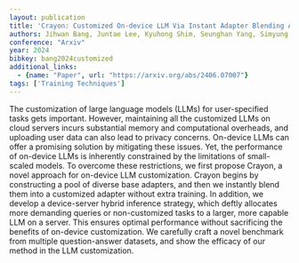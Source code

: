 ```yaml
---
layout: publication
title: 'Crayon: Customized On-device LLM Via Instant Adapter Blending And Edge-server Hybrid Inference'
authors: Jihwan Bang, Juntae Lee, Kyuhong Shim, Seunghan Yang, Simyung Chang
conference: "Arxiv"
year: 2024
bibkey: bang2024customized
additional_links:
  - {name: "Paper", url: "https://arxiv.org/abs/2406.07007"}
tags: ['Training Techniques']
---
```

The customization of large language models (LLMs) for user-specified tasks
gets important. However, maintaining all the customized LLMs on cloud servers
incurs substantial memory and computational overheads, and uploading user data
can also lead to privacy concerns. On-device LLMs can offer a promising
solution by mitigating these issues. Yet, the performance of on-device LLMs is
inherently constrained by the limitations of small-scaled models. To overcome
these restrictions, we first propose Crayon, a novel approach for on-device LLM
customization. Crayon begins by constructing a pool of diverse base adapters,
and then we instantly blend them into a customized adapter without extra
training. In addition, we develop a device-server hybrid inference strategy,
which deftly allocates more demanding queries or non-customized tasks to a
larger, more capable LLM on a server. This ensures optimal performance without
sacrificing the benefits of on-device customization. We carefully craft a novel
benchmark from multiple question-answer datasets, and show the efficacy of our
method in the LLM customization.
